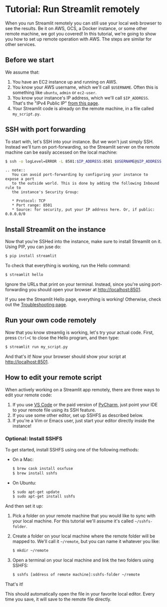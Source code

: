 # Tutorial: Run Streamlit remotely

When you run Streamlit remotely you can still use your local web browser to
see the results. Be it on AWS, GCS, a Docker instance, or some other remote
machine, we got you covered! In this tutorial, we're going to show you how to
set up remote operation with AWS. The steps are similar for other services.

## Before we start

We assume that:

1. You have an EC2 instance up and running on AWS.
2. You know your AWS username, which we'll call `$USERNAME`. Often this is
   something like `ubuntu`, `admin` or `ec2-user`.
3. You know your instance's IP address, which we'll call `$IP_ADDRESS`. That's
   the "IPv4 Public IP" [from this page](https://console.aws.amazon.com/ec2/v2/home#Instances:sort=instanceId).
4. Your Streamlit code is already on the remote machine, in a file called
   `my_script.py`.

## SSH with port forwarding

To start with, let's SSH into your instance. But we won't just simply SSH.
Instead we'll turn on port-forwarding, so the Streamlit server on the remote
machine can be easily accessed on the local machine:

```bash
$ ssh -o logLevel=ERROR -L 8501:$IP_ADDRESS:8501 $USERNAME@$IP_ADDRESS
```

```eval_rst
.. note::
   You can avoid port-forwarding by configuring your instance to expose a port
   to the outside world. This is done by adding the following Inbound rule to
   the instance's Security Group:

   * Protocol: TCP
   * Port range: 8501
   * Source: for security, put your IP address here. Or, if public: 0.0.0.0/0
```

## Install Streamlit on the instance

Now that you're SSHed into the instance, make sure to
install Streamlit on it. Using PIP, you can juse do:

```bash
$ pip install streamlit
```

To check that everything is working, run the Hello command:

```bash
$ streamlit hello
```

Ignore the URLs that print on your terminal. Instead, since you're using
port-forwarding you should open your browser at <http://localhost:8501>.

If you see the Streamlit Hello page, everything is working! Otherwise, check
out the [Troubleshooting page](../troubleshooting/index.md).

## Run your own code remotely

Now that you know streamlig is working, let's try your actual code. First,
press `Ctrl+C` to close the Hello program, and then type:

```bash
$ streamlit run my_script.py
```

And that's it! Now your browser should show your script at
<http://localhost:8501>.

## How to edit your remote script

When actively working on a Streamlit app remotely, there are three ways to
edit your remote code:

1. If you use [VS Code](https://code.visualstudio.com/docs/remote/ssh) or the
   paid version of
   [PyCharm](https://www.jetbrains.com/help/pycharm/creating-a-remote-server-configuration.html),
   just point your IDE to your remote file using its SSH feature.
2. If you use some other editor, set up SSHFS as described below.
3. If you're a Vim or Emacs user, just start your editor directly inside the
   instance!

### Optional: Install SSHFS

To get started, install SSHFS using one of the following methods:

- On a Mac:

  ```bash
  $ brew cask install osxfuse
  $ brew install sshfs
  ```

- On Ubuntu:
  ```bash
  $ sudo apt-get update
  $ sudo apt-get install sshfs
  ```

And then set it up:

1. Pick a folder on your remote machine that you would like to sync with your
   local machine. For this tutorial we'll assume it's called `~/sshfs-folder`.

2. Create a folder on your local machine where the remote folder will be mapped
   to. We'll call it `~/remote`, but you can name it whatever you like:

   ```bash
   $ mkdir ~/remote
   ```

3. Open a terminal on your local machine and link the two folders using SSHFS:

   ```bash
   $ sshfs [address of remote machine]:sshfs-folder ~/remote
   ```

That's it!

This should automatically open the file in your favorite local editor. Every
time you save, it will save to the remote file directly.
